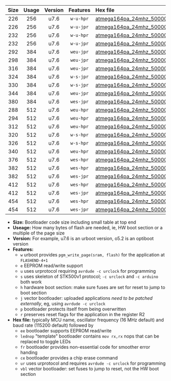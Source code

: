 |Size|Usage|Version|Features|Hex file|
|:-:|:-:|:-:|:-:|:--|
|226|256|u7.6|`w-u-hpr`|[atmega164pa_24mhz_500000bps_ur.hex](https://raw.githubusercontent.com/stefanrueger/urboot/main//atmega164pa_24mhz_500000bps_ur.hex)|
|226|256|u7.6|`w-u-jpr`|[atmega164pa_24mhz_500000bps_ur_vbl.hex](https://raw.githubusercontent.com/stefanrueger/urboot/main//atmega164pa_24mhz_500000bps_ur_vbl.hex)|
|232|256|u7.6|`w-u-hpr`|[atmega164pa_24mhz_500000bps_lednop_ur.hex](https://raw.githubusercontent.com/stefanrueger/urboot/main//atmega164pa_24mhz_500000bps_lednop_ur.hex)|
|232|256|u7.6|`w-u-jpr`|[atmega164pa_24mhz_500000bps_lednop_ur_vbl.hex](https://raw.githubusercontent.com/stefanrueger/urboot/main//atmega164pa_24mhz_500000bps_lednop_ur_vbl.hex)|
|292|384|u7.6|`weu-jpr`|[atmega164pa_24mhz_500000bps_ee_ur_vbl.hex](https://raw.githubusercontent.com/stefanrueger/urboot/main//atmega164pa_24mhz_500000bps_ee_ur_vbl.hex)|
|298|384|u7.6|`weu-jpr`|[atmega164pa_24mhz_500000bps_ee_lednop_ur_vbl.hex](https://raw.githubusercontent.com/stefanrueger/urboot/main//atmega164pa_24mhz_500000bps_ee_lednop_ur_vbl.hex)|
|316|384|u7.6|`weu-jpr`|[atmega164pa_24mhz_500000bps_ee_lednop_fr_ur_vbl.hex](https://raw.githubusercontent.com/stefanrueger/urboot/main//atmega164pa_24mhz_500000bps_ee_lednop_fr_ur_vbl.hex)|
|324|384|u7.6|`w-s-jpr`|[atmega164pa_24mhz_500000bps_vbl.hex](https://raw.githubusercontent.com/stefanrueger/urboot/main//atmega164pa_24mhz_500000bps_vbl.hex)|
|330|384|u7.6|`w-s-jpr`|[atmega164pa_24mhz_500000bps_lednop_vbl.hex](https://raw.githubusercontent.com/stefanrueger/urboot/main//atmega164pa_24mhz_500000bps_lednop_vbl.hex)|
|344|384|u7.6|`weu-jpr`|[atmega164pa_24mhz_500000bps_ee_lednop_fr_ce_ur_vbl.hex](https://raw.githubusercontent.com/stefanrueger/urboot/main//atmega164pa_24mhz_500000bps_ee_lednop_fr_ce_ur_vbl.hex)|
|380|384|u7.6|`wes-jpr`|[atmega164pa_24mhz_500000bps_ee_vbl.hex](https://raw.githubusercontent.com/stefanrueger/urboot/main//atmega164pa_24mhz_500000bps_ee_vbl.hex)|
|288|512|u7.6|`weu-hpr`|[atmega164pa_24mhz_500000bps_ee_ur.hex](https://raw.githubusercontent.com/stefanrueger/urboot/main//atmega164pa_24mhz_500000bps_ee_ur.hex)|
|294|512|u7.6|`weu-hpr`|[atmega164pa_24mhz_500000bps_ee_lednop_ur.hex](https://raw.githubusercontent.com/stefanrueger/urboot/main//atmega164pa_24mhz_500000bps_ee_lednop_ur.hex)|
|312|512|u7.6|`weu-hpr`|[atmega164pa_24mhz_500000bps_ee_lednop_fr_ur.hex](https://raw.githubusercontent.com/stefanrueger/urboot/main//atmega164pa_24mhz_500000bps_ee_lednop_fr_ur.hex)|
|320|512|u7.6|`w-s-hpr`|[atmega164pa_24mhz_500000bps.hex](https://raw.githubusercontent.com/stefanrueger/urboot/main//atmega164pa_24mhz_500000bps.hex)|
|326|512|u7.6|`w-s-hpr`|[atmega164pa_24mhz_500000bps_lednop.hex](https://raw.githubusercontent.com/stefanrueger/urboot/main//atmega164pa_24mhz_500000bps_lednop.hex)|
|340|512|u7.6|`weu-hpr`|[atmega164pa_24mhz_500000bps_ee_lednop_fr_ce_ur.hex](https://raw.githubusercontent.com/stefanrueger/urboot/main//atmega164pa_24mhz_500000bps_ee_lednop_fr_ce_ur.hex)|
|376|512|u7.6|`wes-hpr`|[atmega164pa_24mhz_500000bps_ee.hex](https://raw.githubusercontent.com/stefanrueger/urboot/main//atmega164pa_24mhz_500000bps_ee.hex)|
|382|512|u7.6|`wes-hpr`|[atmega164pa_24mhz_500000bps_ee_lednop.hex](https://raw.githubusercontent.com/stefanrueger/urboot/main//atmega164pa_24mhz_500000bps_ee_lednop.hex)|
|382|512|u7.6|`wes-jpr`|[atmega164pa_24mhz_500000bps_ee_lednop_vbl.hex](https://raw.githubusercontent.com/stefanrueger/urboot/main//atmega164pa_24mhz_500000bps_ee_lednop_vbl.hex)|
|412|512|u7.6|`wes-hpr`|[atmega164pa_24mhz_500000bps_ee_lednop_fr.hex](https://raw.githubusercontent.com/stefanrueger/urboot/main//atmega164pa_24mhz_500000bps_ee_lednop_fr.hex)|
|412|512|u7.6|`wes-jpr`|[atmega164pa_24mhz_500000bps_ee_lednop_fr_vbl.hex](https://raw.githubusercontent.com/stefanrueger/urboot/main//atmega164pa_24mhz_500000bps_ee_lednop_fr_vbl.hex)|
|454|512|u7.6|`wes-hpr`|[atmega164pa_24mhz_500000bps_ee_lednop_fr_ce.hex](https://raw.githubusercontent.com/stefanrueger/urboot/main//atmega164pa_24mhz_500000bps_ee_lednop_fr_ce.hex)|
|454|512|u7.6|`wes-jpr`|[atmega164pa_24mhz_500000bps_ee_lednop_fr_ce_vbl.hex](https://raw.githubusercontent.com/stefanrueger/urboot/main//atmega164pa_24mhz_500000bps_ee_lednop_fr_ce_vbl.hex)|

- **Size:** Bootloader code size including small table at top end
- **Useage:** How many bytes of flash are needed, ie, HW boot section or a multiple of the page size
- **Version:** For example, u7.6 is an urboot version, o5.2 is an optiboot version
- **Features:**
  + `w` urboot provides `pgm_write_page(sram, flash)` for the application at `FLASHEND-4+1`
  + `e` EEPROM read/write support
  + `u` uses urprotocol requiring `avrdude -c urclock` for programming
  + `s` uses skeleton of STK500v1 protocol; `-c urclock` and `-c arduino` both work
  + `h` hardware boot section: make sure fuses are set for reset to jump to boot section
  + `j` vector bootloader: uploaded applications *need to be patched externally*, eg, using `avrdude -c urclock`
  + `p` bootloader protects itself from being overwritten
  + `r` preserves reset flags for the application in the register R2
- **Hex file:** typically MCU name, oscillator frequency (16 MHz default) and baud rate (115200 default) followed by
  + `ee` bootloader supports EEPROM read/write
  + `lednop` "template" bootloader contains `mov rx,rx` nops that can be replaced to toggle LEDs
  + `fr` bootloader provides non-essential code for smoother error handing
  + `ce` bootloader provides a chip erase command
  + `ur` uses urprotocol and requires `avrdude -c urclock` for programming
  + `vbl` vector bootloader: set fuses to jump to reset, not the HW boot section

